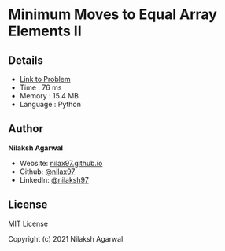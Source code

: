 # Minimum Moves to Equal Array Elements II


## Details

* [Link to Problem](https://leetcode.com/problems/minimum-moves-to-equal-array-elements-ii/)
* Time : 76 ms
* Memory : 15.4 MB
* Language : Python

## Author

**Nilaksh Agarwal**

* Website: [nilax97.github.io](https://nilax97.github.io/)
* Github: [@nilax97](https://github.com/nilax97)
* LinkedIn: [@nilaksh97](https://linkedin.com/in/nilaksh97)

## License

MIT License

Copyright (c) 2021 Nilaksh Agarwal
